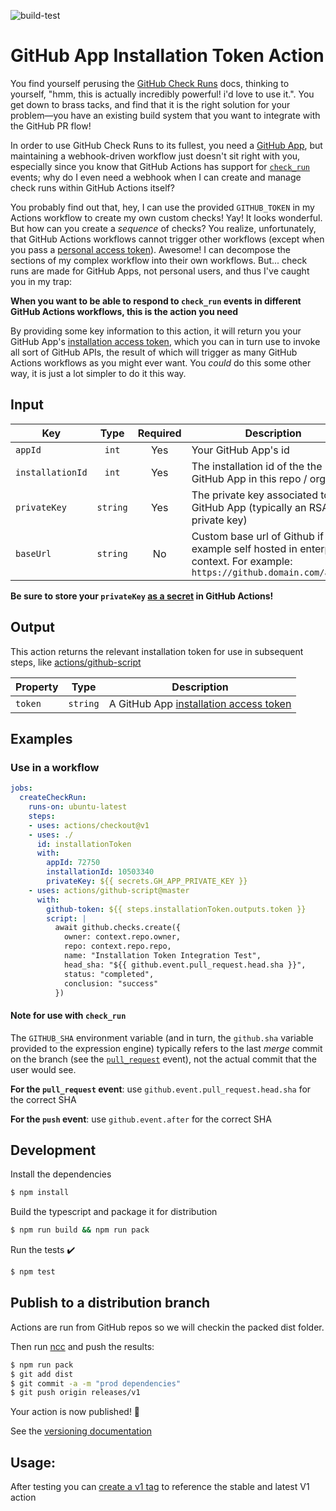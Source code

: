 ![build-test](https://github.com/jnwng/github-app-installation-token-action/workflows/build-test/badge.svg)

# GitHub App Installation Token Action

You find yourself perusing the [GitHub Check Runs](https://docs.github.com/en/rest/reference/checks#runs) docs, thinking to yourself, "hmm, this is actually incredibly powerful! i'd love to use it.". You get down to brass tacks, and find that it is the right solution for your problem—you have an existing build system that you want to integrate with the GitHub PR flow!

In order to use GitHub Check Runs to its fullest, you need a [GitHub App](https://docs.github.com/en/developers/apps), but maintaining a webhook-driven workflow just doesn't sit right with you, especially since you know that GitHub Actions has support for [`check_run`](https://docs.github.com/en/actions/reference/events-that-trigger-workflows#check_run) events; why do I even need a webhook when I can create and manage check runs within GitHub Actions itself?

You probably find out that, hey, I can use the provided `GITHUB_TOKEN` in my Actions workflow to create my own custom checks! Yay! It looks wonderful. But how can you create a _sequence_ of checks? You realize, unfortunately, that GitHub Actions workflows cannot trigger other workflows (except when you pass a [personal access token](https://docs.github.com/en/actions/reference/events-that-trigger-workflows#triggering-new-workflows-using-a-personal-access-token)). Awesome! I can decompose the sections of my complex workflow into their own workflows. But... check runs are made for GitHub Apps, not personal users, and thus I've caught you in my trap:

**When you want to be able to respond to `check_run` events in different GitHub Actions workflows, this is the action you need**

By providing some key information to this action, it will return you your GitHub App's [installation access token](https://docs.github.com/en/rest/reference/apps#create-an-installation-access-token-for-an-app), which you can in turn use to invoke all sort of GitHub APIs, the result of which will trigger as many GitHub Actions workflows as you might ever want. You _could_ do this some other way, it is just a lot simpler to do it this way.

## Input

| Key              |   Type   | Required | Description                                                                                                                 |
| ---------------- | :------: | :------: | --------------------------------------------------------------------------------------------------------------------------- |
| `appId`          |  `int`   |   Yes    | Your GitHub App's id                                                                                                        |
| `installationId` |  `int`   |   Yes    | The installation id of the the GitHub App in this repo / org                                                                |
| `privateKey`     | `string` |   Yes    | The private key associated to the GitHub App (typically an RSA private key)                                                 |
| `baseUrl`        | `string` |    No    | Custom base url of Github if for example self hosted in enterprise context. For example: `https://github.domain.com/api/v3` |

**Be sure to store your `privateKey` [as a secret](https://docs.github.com/en/actions/configuring-and-managing-workflows/creating-and-storing-encrypted-secrets) in GitHub Actions!**

## Output

This action returns the relevant installation token for use in subsequent steps, like [actions/github-script](https://github.com/actions/github-script)

| Property | Type     | Description                                                                                                                             |
| -------- | -------- | --------------------------------------------------------------------------------------------------------------------------------------- |
| `token`  | `string` | A GitHub App [installation access token](https://docs.github.com/en/rest/reference/apps#create-an-installation-access-token-for-an-app) |

## Examples

### Use in a workflow

```yml
jobs:
  createCheckRun:
    runs-on: ubuntu-latest
    steps:
    - uses: actions/checkout@v1
    - uses: ./
      id: installationToken
      with: 
        appId: 72750
        installationId: 10503340
        privateKey: ${{ secrets.GH_APP_PRIVATE_KEY }}
    - uses: actions/github-script@master
      with:
        github-token: ${{ steps.installationToken.outputs.token }}
        script: |
          await github.checks.create({
            owner: context.repo.owner,
            repo: context.repo.repo,
            name: "Installation Token Integration Test",
            head_sha: "${{ github.event.pull_request.head.sha }}",
            status: "completed",
            conclusion: "success"
          })
```

#### Note for use with `check_run`
The `GITHUB_SHA` environment variable (and in turn, the `github.sha` variable provided to the expression engine) typically refers to the last _merge_ commit on the branch (see the [`pull_request`](https://docs.github.com/en/actions/reference/events-that-trigger-workflows#pull_request) event), not the actual commit that the user would see.

**For the `pull_request` event**: use `github.event.pull_request.head.sha` for the correct SHA

**For the `push` event**: use `github.event.after` for the correct SHA

## Development

Install the dependencies  
```bash
$ npm install
```

Build the typescript and package it for distribution
```bash
$ npm run build && npm run pack
```

Run the tests :heavy_check_mark:  
```bash
$ npm test
```

## Publish to a distribution branch

Actions are run from GitHub repos so we will checkin the packed dist folder. 

Then run [ncc](https://github.com/zeit/ncc) and push the results:
```bash
$ npm run pack
$ git add dist
$ git commit -a -m "prod dependencies"
$ git push origin releases/v1
```

Your action is now published! :rocket: 

See the [versioning documentation](https://github.com/actions/toolkit/blob/master/docs/action-versioning.md)

## Usage:

After testing you can [create a v1 tag](https://github.com/actions/toolkit/blob/master/docs/action-versioning.md) to reference the stable and latest V1 action
